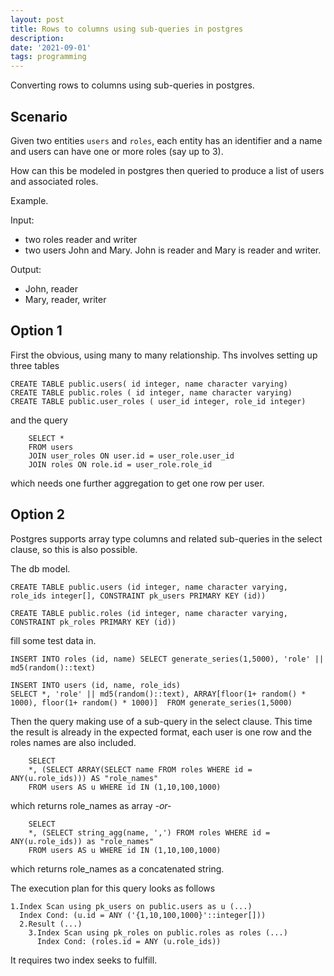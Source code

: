 ```yaml
---
layout: post
title: Rows to columns using sub-queries in postgres
description: 
date: '2021-09-01'
tags: programming
---
```



Converting rows to columns using sub-queries in postgres. 


## Scenario 

Given two entities `users` and `roles`, each entity has an identifier and a name and users can have one or more roles (say up to 3). 

How can this be modeled in postgres then queried to produce a list of users and associated roles. 

Example. 

Input: 
  - two roles reader and writer
  - two users John and Mary. John is reader and Mary is reader and writer.

Output: 
  - John, reader
  - Mary, reader, writer

## Option 1 

First the obvious, using many to many relationship. Ths involves setting up three tables 
```
CREATE TABLE public.users( id integer, name character varying)
CREATE TABLE public.roles ( id integer, name character varying)
CREATE TABLE public.user_roles ( user_id integer, role_id integer)
```
and the query 
```
    SELECT * 
    FROM users 
    JOIN user_roles ON user.id = user_role.user_id
    JOIN roles ON role.id = user_role.role_id
```
which needs one further aggregation to get one row per user.

## Option 2

Postgres supports array type columns and related sub-queries in the select clause, so this is also possible. 


The db model.
```
CREATE TABLE public.users (id integer, name character varying, role_ids integer[], CONSTRAINT pk_users PRIMARY KEY (id))

CREATE TABLE public.roles (id integer, name character varying, CONSTRAINT pk_roles PRIMARY KEY (id))
```
fill some test data in. 
```
INSERT INTO roles (id, name) SELECT generate_series(1,5000), 'role' || md5(random()::text)

INSERT INTO users (id, name, role_ids) 
SELECT *, 'role' || md5(random()::text), ARRAY[floor(1+ random() * 1000), floor(1+ random() * 1000)]  FROM generate_series(1,5000)
```
Then the query making use of a sub-query in the select clause. This time the result is already in the expected format, each user is one row and the roles names are also included.
```
    SELECT
    *, (SELECT ARRAY(SELECT name FROM roles WHERE id = ANY(u.role_ids))) AS "role_names"
    FROM users AS u WHERE id IN (1,10,100,1000)
```
which returns role_names as array *-or-*
```
    SELECT
    *, (SELECT string_agg(name, ',') FROM roles WHERE id = ANY(u.role_ids)) as "role_names"
    FROM users AS u WHERE id IN (1,10,100,1000)
```
which returns role_names as a concatenated string.


The execution plan for this query looks as follows
```
1.Index Scan using pk_users on public.users as u (...)
  Index Cond: (u.id = ANY ('{1,10,100,1000}'::integer[]))
  2.Result (...)
    3.Index Scan using pk_roles on public.roles as roles (...)
      Index Cond: (roles.id = ANY (u.role_ids))
```
It requires two index seeks to fulfill.